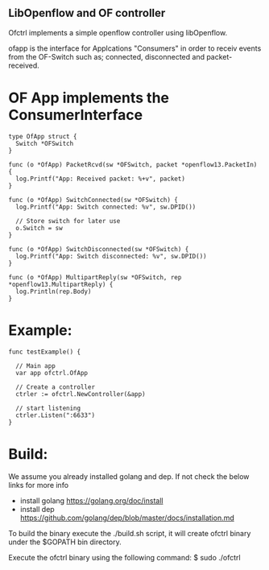 ## LibOpenflow and OF controller

Ofctrl implements a simple openflow controller using libOpenflow.

ofapp is the interface for Applcations "Consumers" in order to receiv events from the OF-Switch such as; connected, disconnected and packet-received.

# OF App implements the ConsumerInterface

    type OfApp struct {
      Switch *OFSwitch
    }

    func (o *OfApp) PacketRcvd(sw *OFSwitch, packet *openflow13.PacketIn) {
      log.Printf("App: Received packet: %+v", packet)
    }

    func (o *OfApp) SwitchConnected(sw *OFSwitch) {
      log.Printf("App: Switch connected: %v", sw.DPID())

      // Store switch for later use
      o.Switch = sw
    }

    func (o *OfApp) SwitchDisconnected(sw *OFSwitch) {
      log.Printf("App: Switch disconnected: %v", sw.DPID())
    }

    func (o *OfApp) MultipartReply(sw *OFSwitch, rep *openflow13.MultipartReply) {
      log.Println(rep.Body)
    }

# Example:

    func testExample() {

      // Main app
      var app ofctrl.OfApp

      // Create a controller
      ctrler := ofctrl.NewController(&app)

      // start listening
      ctrler.Listen(":6633")
    }

# Build:

We assume you already installed golang and dep. If not check the below links for more info
- install golang
 https://golang.org/doc/install
- install dep
 https://github.com/golang/dep/blob/master/docs/installation.md

To build the binary execute the ./build.sh script, it will create ofctrl binary under the $GOPATH bin directory.

Execute the ofctrl binary using the following command:
        $ sudo ./ofctrl

